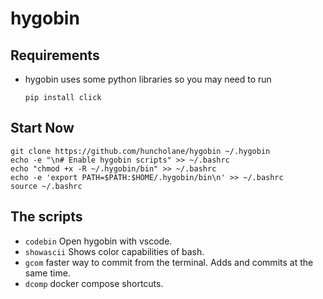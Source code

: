 # hygobin

## Requirements

- hygobin uses some python libraries so you may need to run

  `pip install click`

## Start Now

```
git clone https://github.com/huncholane/hygobin ~/.hygobin
echo -e "\n# Enable hygobin scripts" >> ~/.bashrc
echo "chmod +x -R ~/.hygobin/bin" >> ~/.bashrc
echo -e 'export PATH=$PATH:$HOME/.hygobin/bin\n' >> ~/.bashrc
source ~/.bashrc
```

## The scripts

- `codebin` Open hygobin with vscode.
- `showascii` Shows color capabilities of bash.
- `gcom` faster way to commit from the terminal. Adds and commits at the same time.
- `dcomp` docker compose shortcuts.
